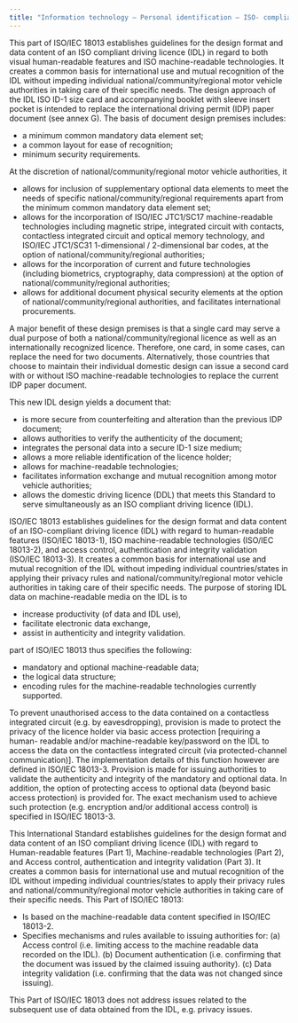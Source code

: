```yaml
---
title: "Information technology – Personal identification – ISO- compliant driving license (18013)"
---
```


This part of ISO/IEC 18013 establishes guidelines for the design format and data content of an ISO compliant driving licence (IDL) in regard to both visual human-readable features and ISO machine-readable technologies. It creates a common basis for international use and mutual recognition of the IDL without impeding individual national/community/regional motor vehicle authorities in taking care of their specific needs.
The design approach of the IDL ISO ID-1 size card and accompanying booklet with sleeve insert pocket is intended to replace the international driving permit (IDP) paper document (see annex G).
The basis of document design premises includes:
* a minimum common mandatory data element set; 
* a common layout for ease of recognition; 
* minimum security requirements.

At the discretion of national/community/regional motor vehicle authorities, it
* allows for inclusion of supplementary optional data elements to meet the needs of specific national/community/regional requirements apart from the minimum common mandatory data element set; 
* allows for the incorporation of ISO/IEC JTC1/SC17 machine-readable technologies including magnetic stripe, integrated circuit with contacts, contactless integrated circuit and optical memory technology, and ISO/IEC JTC1/SC31 1-dimensional / 2-dimensional bar codes, at the option of national/community/regional authorities;
* allows for the incorporation of current and future technologies (including biometrics, cryptography, data compression) at the option of national/community/regional authorities;
* allows for additional document physical security elements at the option of national/community/regional authorities, and facilitates international procurements.

A major benefit of these design premises is that a single card may serve a dual purpose of both a national/community/regional licence as well as an internationally recognized licence. Therefore, one card, in some cases, can replace the need for two documents. Alternatively, those countries that choose to maintain their individual domestic design can issue a second card with or without ISO machine-readable technologies to replace the current IDP paper document.

This new IDL design yields a document that:
* is more secure from counterfeiting and alteration than the previous IDP document;
* allows authorities to verify the authenticity of the document;
* integrates the personal data into a secure ID-1 size medium;
* allows a more reliable identification of the licence holder;
* allows for machine-readable technologies;
* facilitates information exchange and mutual recognition among motor vehicle authorities;
* allows the domestic driving licence (DDL) that meets this Standard to serve simultaneously as an ISO compliant driving licence (IDL).

ISO/IEC 18013 establishes guidelines for the design format and data content of an ISO-compliant driving licence (IDL) with regard to human-readable features (ISO/IEC 18013-1), ISO machine-readable technologies (ISO/IEC 18013-2), and access control, authentication and integrity validation (ISO/IEC 18013-3). It creates a common basis for international use and mutual recognition of the IDL without impeding individual countries/states in applying their privacy rules and national/community/regional motor vehicle authorities in taking care of their specific needs.
The purpose of storing IDL data on machine-readable media on the IDL is to
* increase productivity (of data and IDL use), 
* facilitate electronic data exchange,
* assist in authenticity and integrity validation.

part of ISO/IEC 18013 thus specifies the following: 
* mandatory and optional machine-readable data;
* the logical data structure;
* encoding rules for the machine-readable technologies currently supported.

To prevent unauthorised access to the data contained on a contactless integrated circuit (e.g. by eavesdropping), provision is made to protect the privacy of the licence holder via basic access protection [requiring a human- readable and/or machine-readable key/password on the IDL to access the data on the contactless integrated circuit (via protected-channel communication)]. The implementation details of this function however are defined in ISO/IEC 18013-3.
Provision is made for issuing authorities to validate the authenticity and integrity of the mandatory and optional data. In addition, the option of protecting access to optional data (beyond basic access protection) is provided for. The exact mechanism used to achieve such protection (e.g. encryption and/or additional access control) is specified in ISO/IEC 18013-3.

This International Standard establishes guidelines for the design format and data content of an ISO compliant driving licence (IDL) with regard to Human-readable features (Part 1), Machine-readable technologies (Part 2), and Access control, authentication and integrity validation (Part 3). It creates a common basis for international use and mutual recognition of the IDL without impeding individual countries/states to apply their privacy rules and national/community/regional motor vehicle authorities in taking care of their specific needs.
This Part of ISO/IEC 18013:
*  Is based on the machine-readable data content specified in ISO/IEC 18013-2.
*  Specifies mechanisms and rules available to issuing authorities for:
(a) Access control (i.e. limiting access to the machine readable data recorded on the IDL).
(b) Document authentication (i.e. confirming that the document was issued by the claimed issuing authority). 
(c) Data integrity validation (i.e. confirming that the data was not changed since issuing).

This Part of ISO/IEC 18013 does not address issues related to the subsequent use of data obtained from the IDL, e.g. privacy issues.


